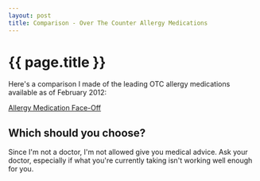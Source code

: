 ```yaml
---
layout: post
title: Comparison - Over The Counter Allergy Medications
---
```


{{ page.title }}
================

Here's a comparison I made of the leading OTC allergy medications available as of February 2012:

[Allergy Medication Face-Off](http://consumernotebook.com/grids/audreyr/allergy-medication-face-off/)

Which should you choose?
------------------------

Since I'm not a doctor, I'm not allowed give you medical advice.  Ask your doctor, especially if what you're currently taking isn't working well enough for you.
